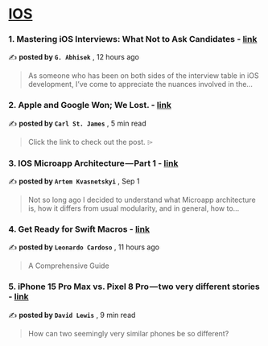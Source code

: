 
<h1><a href=https://medium.com/tag/ios/recommended target="_blank" rel="noopener noreferrer">IOS</a></h1>
<h3>1. Mastering iOS Interviews: What Not to Ask Candidates - <a href=https://medium.com/@gabhisekdev/mastering-ios-interviews-what-not-to-ask-candidates-1b52a0bfb72f?source=tag_recommended_feed---------0-84----------ios----------1d237c1a_4255_4c67_9a4c_ce416d12d026------- target="_blank" rel="noopener noreferrer">link</a></h3>

✍️ **posted by `G. Abhisek`** <date> , 12 hours ago</date>

<blockquote>As someone who has been on both sides of the interview table in iOS development, I’ve come to appreciate the nuances involved in the…</blockquote>

<h3>2. Apple and Google Won; We Lost. - <a href=https://medium.com/@carlst-james/apple-and-google-won-we-lost-2895488191d1?source=tag_recommended_feed---------1-107----------ios----------1d237c1a_4255_4c67_9a4c_ce416d12d026------- target="_blank" rel="noopener noreferrer">link</a></h3>

✍️ **posted by `Carl St. James`** <date> , 5 min read</date>

<blockquote>Click the link to check out the post. ⌲</blockquote>

<h3>3. IOS Microapp Architecture — Part 1 - <a href=https://medium.com/@artemkvasnetcky/ios-microapp-architecture-part-1-50cd2bcaccd6?source=tag_recommended_feed---------2-85----------ios----------1d237c1a_4255_4c67_9a4c_ce416d12d026------- target="_blank" rel="noopener noreferrer">link</a></h3>

✍️ **posted by `Artem Kvasnetskyi`** <date> , Sep 1</date>

<blockquote>Not so long ago I decided to understand what Microapp architecture is, how it differs from usual modularity, and in general, how to…</blockquote>

<h3>4. Get Ready for Swift Macros - <a href=https://medium.com/trade-republic-engineering/get-ready-for-swift-macros-fe21d3867e02?source=tag_recommended_feed---------3-84----------ios----------1d237c1a_4255_4c67_9a4c_ce416d12d026------- target="_blank" rel="noopener noreferrer">link</a></h3>

✍️ **posted by `Leonardo Cardoso`** <date> , 11 hours ago</date>

<blockquote>A Comprehensive Guide</blockquote>

<h3>5. iPhone 15 Pro Max vs. Pixel 8 Pro — two very different stories - <a href=https://medium.com/macoclock/iphone-15-pro-max-vs-pixel-8-pro-two-very-different-stories-68938a6d749f?source=tag_recommended_feed---------4-107----------ios----------1d237c1a_4255_4c67_9a4c_ce416d12d026------- target="_blank" rel="noopener noreferrer">link</a></h3>

✍️ **posted by `David Lewis`** <date> , 9 min read</date>

<blockquote>How can two seemingly very similar phones be so different?</blockquote>

